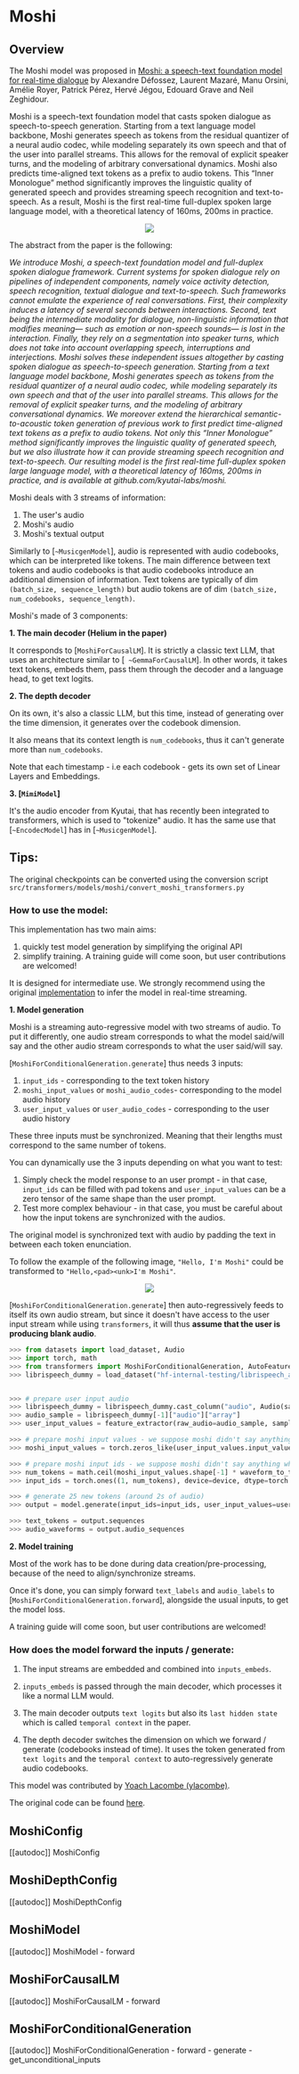 <!--Copyright 2024 The HuggingFace Team. All rights reserved.

Licensed under the Apache License, Version 2.0 (the "License"); you may not use this file except in compliance with
the License. You may obtain a copy of the License at

http://www.apache.org/licenses/LICENSE-2.0

Unless required by applicable law or agreed to in writing, software distributed under the License is distributed on
an "AS IS" BASIS, WITHOUT WARRANTIES OR CONDITIONS OF ANY KIND, either express or implied. See the License for the
specific language governing permissions and limitations under the License.

⚠️ Note that this file is in Markdown but contain specific syntax for our doc-builder (similar to MDX) that may not be
rendered properly in your Markdown viewer.

-->

# Moshi

## Overview

The Moshi model was proposed in [Moshi: a speech-text foundation model for real-time dialogue](https://kyutai.org/Moshi.pdf) by Alexandre Défossez, Laurent Mazaré, Manu Orsini, Amélie Royer, Patrick Pérez, Hervé Jégou, Edouard Grave and Neil Zeghidour.

Moshi is a speech-text foundation model that casts spoken dialogue as speech-to-speech generation. Starting from a text language model backbone, Moshi generates speech as tokens from the residual quantizer of a neural audio codec, while modeling separately its own speech and that of the user into parallel streams. This allows for the removal of explicit speaker turns, and the modeling of arbitrary conversational dynamics. Moshi also predicts time-aligned text tokens as a prefix to audio tokens. This “Inner Monologue” method significantly improves the linguistic quality of generated speech and provides streaming speech recognition and text-to-speech. As a result, Moshi is the first real-time full-duplex spoken large language model, with a theoretical latency of 160ms, 200ms in practice.

<div style="text-align: center">
<img src="https://huggingface.co/datasets/ylacombe/benchmark-comparison/resolve/main/moshi_architecture.png">
</div>

The abstract from the paper is the following:

*We introduce Moshi, a speech-text foundation model and full-duplex spoken dialogue framework. Current systems for spoken dialogue rely on pipelines of independent components, namely voice activity detection, speech recognition, textual dialogue and text-to-speech. Such frameworks cannot emulate the experience of real conversations. First, their complexity induces a latency of several seconds between interactions. Second, text being the intermediate modality for dialogue, non-linguistic information that modifies meaning— such as emotion or non-speech sounds— is lost in the interaction. Finally, they rely on a segmentation into speaker turns, which does not take into account overlapping speech, interruptions and interjections. Moshi solves these independent issues altogether by casting spoken dialogue as speech-to-speech generation. Starting from a text language model backbone, Moshi generates speech as tokens from the residual quantizer of a neural audio codec, while modeling separately its own speech and that of the user into parallel streams. This allows for the removal of explicit speaker turns, and the modeling of arbitrary conversational dynamics. We moreover extend the hierarchical semantic-to-acoustic token generation of previous work to first predict time-aligned text tokens as a prefix to audio tokens. Not only this “Inner Monologue” method significantly improves the linguistic quality of generated speech, but we also illustrate how it can provide streaming speech recognition and text-to-speech. Our resulting model is the first real-time full-duplex spoken large language model, with a theoretical latency of 160ms, 200ms in practice, and is available at github.com/kyutai-labs/moshi.* 

Moshi deals with 3 streams of information:
1. The user's audio
2. Moshi's audio
3. Moshi's textual output

Similarly to [`~MusicgenModel`], audio is represented with audio codebooks, which can be interpreted like tokens. The main difference between text tokens and audio codebooks is that audio codebooks introduce an additional dimension of information.
Text tokens are typically of dim `(batch_size, sequence_length)` but audio tokens are of dim `(batch_size, num_codebooks, sequence_length)`.

Moshi's made of 3 components:

**1. The main decoder (Helium in the paper)**

It corresponds to [`MoshiForCausalLM`]. It is strictly a classic text LLM, that uses an architecture similar to [` ~GemmaForCausalLM`]. In other words, it takes text tokens, embeds them, pass them through the decoder and a language head, to get text logits.

**2. The depth decoder**

On its own, it's also a classic LLM, but this time, instead of generating over the time dimension, it generates over the codebook dimension.

It also means that its context length is `num_codebooks`, thus it can't generate more than `num_codebooks`.

Note that each timestamp - i.e each codebook - gets its own set of Linear Layers and Embeddings.

**3. [`MimiModel`]**

It's the audio encoder from Kyutai, that has recently been integrated to transformers, which is used to "tokenize" audio. It has the same use that [`~EncodecModel`] has in [`~MusicgenModel`].


## Tips:

The original checkpoints can be converted using the conversion script `src/transformers/models/moshi/convert_moshi_transformers.py` 


### How to use the model:

This implementation has two main aims:
1. quickly test model generation by simplifying the original API
2. simplify training. A training guide will come soon, but user contributions are welcomed!

<Tip>

It is designed for intermediate use. We strongly recommend using the original [implementation](https://github.com/kyutai-labs/moshi) to infer the model in real-time streaming.

</Tip>

**1. Model generation**

Moshi is a streaming auto-regressive model with two streams of audio. To put it differently, one audio stream corresponds to what the model said/will say and the other audio stream corresponds to what the user said/will say.

[`MoshiForConditionalGeneration.generate`] thus needs 3 inputs:
1. `input_ids` - corresponding to the text token history
2. `moshi_input_values` or `moshi_audio_codes`- corresponding to the model audio history
3. `user_input_values` or `user_audio_codes` - corresponding to the user audio history

These three inputs must be synchronized. Meaning that their lengths must correspond to the same number of tokens.

You can dynamically use the 3 inputs depending on what you want to test:
1. Simply check the model response to an user prompt - in that case, `input_ids` can be filled with pad tokens and `user_input_values` can be a zero tensor of the same shape than the user prompt.
2. Test more complex behaviour - in that case, you must be careful about how the input tokens are synchronized with the audios.

<Tip>

The original model is synchronized text with audio by padding the text in between each token enunciation.

To follow the example of the following image, `"Hello, I'm Moshi"` could be transformed to `"Hello,<pad><unk>I'm Moshi"`.

</Tip>

<div style="text-align: center">
<img src="https://huggingface.co/datasets/ylacombe/benchmark-comparison/resolve/main/moshi_text_sync.png">
</div>


[`MoshiForConditionalGeneration.generate`] then auto-regressively feeds to itself its own audio stream, but since it doesn't have access to the user input stream while using `transformers`, it will thus **assume that the user is producing blank audio**.



```python 
>>> from datasets import load_dataset, Audio
>>> import torch, math
>>> from transformers import MoshiForConditionalGeneration, AutoFeatureExtractor, AutoTokenizer
>>> librispeech_dummy = load_dataset("hf-internal-testing/librispeech_asr_dummy", "clean", split="validation")


>>> # prepare user input audio 
>>> librispeech_dummy = librispeech_dummy.cast_column("audio", Audio(sampling_rate=feature_extractor.sampling_rate))
>>> audio_sample = librispeech_dummy[-1]["audio"]["array"]
>>> user_input_values = feature_extractor(raw_audio=audio_sample, sampling_rate=feature_extractor.sampling_rate, return_tensors="pt").to(device=device, dtype=dtype)

>>> # prepare moshi input values - we suppose moshi didn't say anything while the user spoke
>>> moshi_input_values = torch.zeros_like(user_input_values.input_values)

>>> # prepare moshi input ids - we suppose moshi didn't say anything while the user spoke
>>> num_tokens = math.ceil(moshi_input_values.shape[-1] * waveform_to_token_ratio)
>>> input_ids = torch.ones((1, num_tokens), device=device, dtype=torch.int64) * tokenizer.encode("<pad>")[0]

>>> # generate 25 new tokens (around 2s of audio)
>>> output = model.generate(input_ids=input_ids, user_input_values=user_input_values.input_values, moshi_input_values=moshi_input_values, max_new_tokens=25)

>>> text_tokens = output.sequences
>>> audio_waveforms = output.audio_sequences
```

**2. Model training**

Most of the work has to be done during data creation/pre-processing, because of the need to align/synchronize streams.

Once it's done, you can simply forward `text_labels` and `audio_labels` to [`MoshiForConditionalGeneration.forward`], alongside the usual inputs, to get the model loss.
 
A training guide will come soon, but user contributions are welcomed!

### How does the model forward the inputs / generate:

1. The input streams are embedded and combined into `inputs_embeds`.

2. `inputs_embeds` is passed through the main decoder, which processes it like a normal LLM would.

3. The main decoder outputs `text logits` but also its `last hidden state` which is called `temporal context` in the paper.

3. The depth decoder switches the dimension on which we forward / generate (codebooks instead of time). It uses the token generated from `text logits`  and the `temporal context` to auto-regressively generate audio codebooks.


This model was contributed by [Yoach Lacombe (ylacombe)](https://huggingface.co/ylacombe).

The original code can be found [here](https://github.com/kyutai-labs/moshi).



## MoshiConfig

[[autodoc]] MoshiConfig

## MoshiDepthConfig

[[autodoc]] MoshiDepthConfig

## MoshiModel

[[autodoc]] MoshiModel
    - forward

## MoshiForCausalLM

[[autodoc]] MoshiForCausalLM
    - forward

## MoshiForConditionalGeneration

[[autodoc]] MoshiForConditionalGeneration
    - forward
    - generate
    - get_unconditional_inputs
